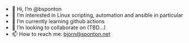 - 👋 Hi, I’m @bsponton
- 👀 I’m interested in Linux scripting, automation and ansible in particular
- 🌱 I’m currently learning github actions
- 💞️ I’m looking to collaborate on (TBD...)
- 📫 How to reach me: bjorn@sponton.net

<!---
bsponton/bsponton is a ✨ special ✨ repository because its `README.md` (this file) appears on your GitHub profile.
You can click the Preview link to take a look at your changes.
--->
